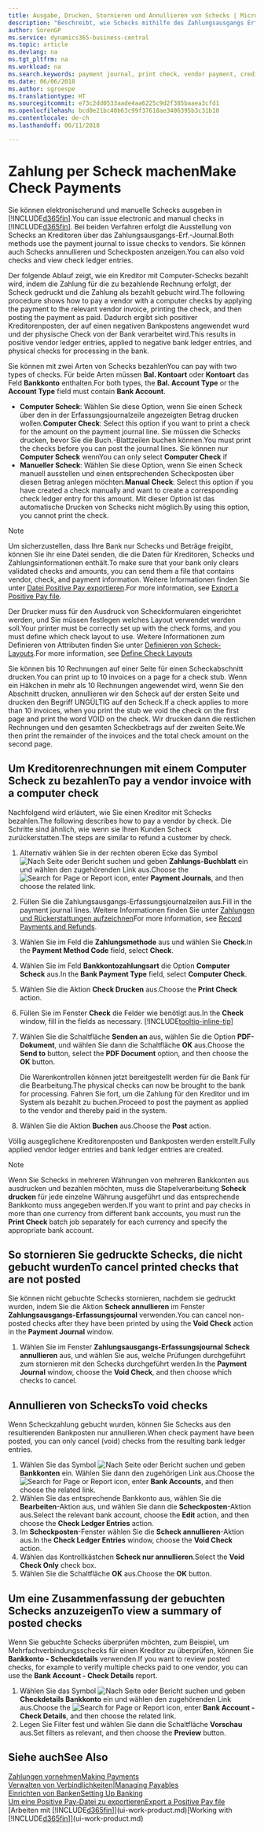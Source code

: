 ```yaml
---
title: Ausgabe, Drucken, Stornieren und Annullieren von Schecks | Microsoft Docs
description: "Beschreibt, wie Schecks mithilfe des Zahlungsausgangs Erf.-Journals, ausgegeben, gedruckt oder annulliert werden oder wie Scheck-Fibuposteneinträge in Business Central angezeigt werden."
author: SorenGP
ms.service: dynamics365-business-central
ms.topic: article
ms.devlang: na
ms.tgt_pltfrm: na
ms.workload: na
ms.search.keywords: payment journal, print check, vendor payment, creditor, debt, balance due, AP
ms.date: 06/06/2018
ms.author: sgroespe
ms.translationtype: HT
ms.sourcegitcommit: e73c2dd0533aade4aa6225c9d2f385baaea3cfd1
ms.openlocfilehash: bcd0e21bc40b63c99f37618ae3406395b3c31b10
ms.contentlocale: de-ch
ms.lasthandoff: 06/11/2018

---
```

# <a name="make-check-payments"></a><span data-ttu-id="98c0a-103">Zahlung per Scheck machen</span><span class="sxs-lookup"><span data-stu-id="98c0a-103">Make Check Payments</span></span>
<span data-ttu-id="98c0a-104">Sie können elektronischerund und manuelle Schecks ausgeben in [!INCLUDE[d365fin](includes/d365fin_md.md)].</span><span class="sxs-lookup"><span data-stu-id="98c0a-104">You can issue electronic and manual checks in [!INCLUDE[d365fin](includes/d365fin_md.md)].</span></span> <span data-ttu-id="98c0a-105">Bei beiden Verfahren erfolgt die Ausstellung von Schecks an Kreditoren über das Zahlungsausgangs-Erf.-Journal.</span><span class="sxs-lookup"><span data-stu-id="98c0a-105">Both methods use the payment journal to issue checks to vendors.</span></span> <span data-ttu-id="98c0a-106">Sie können auch Schecks annullieren und Scheckposten anzeigen.</span><span class="sxs-lookup"><span data-stu-id="98c0a-106">You can also void checks and view check ledger entries.</span></span>

<span data-ttu-id="98c0a-107">Der folgende Ablauf zeigt, wie ein Kreditor mit Computer-Schecks bezahlt wird, indem die Zahlung für die zu bezahlende Rechnung erfolgt, der Scheck gedruckt und die Zahlung als bezahlt gebucht wird.</span><span class="sxs-lookup"><span data-stu-id="98c0a-107">The following procedure shows how to pay a vendor with a computer checks by applying the payment to the relevant vendor invoice, printing the check, and then posting the payment as paid.</span></span> <span data-ttu-id="98c0a-108">Dadurch ergibt sich positiver Kreditorenposten, der auf einen negativen Bankpostens angewendet wurd und der physische Check von der Bank verarbeitet wird.</span><span class="sxs-lookup"><span data-stu-id="98c0a-108">This results in positive vendor ledger entries, applied to negative bank ledger entries, and physical checks for processing in the bank.</span></span>

<span data-ttu-id="98c0a-109">Sie können mit zwei Arten von Schecks bezahlen</span><span class="sxs-lookup"><span data-stu-id="98c0a-109">You can pay with two types of checks.</span></span> <span data-ttu-id="98c0a-110">Für beide Arten müssen **Bal. Kontoart** oder **Kontoart** das Feld **Bankkonto** enthalten.</span><span class="sxs-lookup"><span data-stu-id="98c0a-110">For both types, the **Bal. Account Type** or the **Account Type** field must contain **Bank Account**.</span></span>

- <span data-ttu-id="98c0a-111">**Computer Scheck**: Wählen Sie diese Option, wenn Sie einen Scheck über den in der Erfassungsjournalzeile angezeigten Betrag drucken wollen.</span><span class="sxs-lookup"><span data-stu-id="98c0a-111">**Computer Check**: Select this option if you want to print a check for the amount on the payment journal line.</span></span> <span data-ttu-id="98c0a-112">Sie müssen die Schecks drucken, bevor Sie die Buch.-Blattzeilen buchen können.</span><span class="sxs-lookup"><span data-stu-id="98c0a-112">You must print the checks before you can post the journal lines.</span></span> <span data-ttu-id="98c0a-113">Sie können nur **Computer Scheck** wenn</span><span class="sxs-lookup"><span data-stu-id="98c0a-113">You can only select **Computer Check** if</span></span>
- <span data-ttu-id="98c0a-114">**Manueller Scheck**: Wählen Sie diese Option, wenn Sie einen Scheck manuell ausstellen und einen entsprechenden Scheckposten über diesen Betrag anlegen möchten.</span><span class="sxs-lookup"><span data-stu-id="98c0a-114">**Manual Check**: Select this option if you have created a check manually and want to create a corresponding check ledger entry for this amount.</span></span> <span data-ttu-id="98c0a-115">Mit dieser Option ist das automatische Drucken von Schecks nicht möglich.</span><span class="sxs-lookup"><span data-stu-id="98c0a-115">By using this option, you cannot print the check.</span></span>

> [!NOTE]  
> <span data-ttu-id="98c0a-116">Um sicherzustellen, dass Ihre Bank nur Schecks und Beträge freigibt, können Sie ihr eine Datei senden, die die Daten für Kreditoren, Schecks und Zahlungsinformationen enthält.</span><span class="sxs-lookup"><span data-stu-id="98c0a-116">To make sure that your bank only clears validated checks and amounts, you can send them a file that contains vendor, check, and payment information.</span></span> <span data-ttu-id="98c0a-117">Weitere Informationen finden Sie unter [Datei Positive Pay exportieren](finance-how-positive-pay.md).</span><span class="sxs-lookup"><span data-stu-id="98c0a-117">For more information, see [Export a Positive Pay file](finance-how-positive-pay.md).</span></span>

<span data-ttu-id="98c0a-118">Der Drucker muss für den Ausdruck von Scheckformularen eingerichtet werden, und Sie müssen festlegen welches Layout verwendet werden soll.</span><span class="sxs-lookup"><span data-stu-id="98c0a-118">Your printer must be correctly set up with the check forms, and you must define which check layout to use.</span></span> <span data-ttu-id="98c0a-119">Weitere Informationen zum Definieren von Attributen finden Sie unter [Definieren von Scheck-Layouts](finance-how-define-check-layouts.md).</span><span class="sxs-lookup"><span data-stu-id="98c0a-119">For more information, see [Define Check Layouts](finance-how-define-check-layouts.md)</span></span>

<span data-ttu-id="98c0a-120">Sie können bis 10 Rechnungen auf einer Seite für einen Scheckabschnitt drucken.</span><span class="sxs-lookup"><span data-stu-id="98c0a-120">You can print up to 10 invoices on a page for a check stub.</span></span> <span data-ttu-id="98c0a-121">Wenn ein Häkchen in mehr als 10 Rechnungen angewendet wird, wenn Sie den Abschnitt drucken, annullieren wir den Scheck auf der ersten Seite und drucken den Begriff UNGÜLTIG auf den Scheck.</span><span class="sxs-lookup"><span data-stu-id="98c0a-121">If a check applies to more than 10 invoices, when you print the stub we void the check on the first page and print the word VOID on the check.</span></span> <span data-ttu-id="98c0a-122">Wir drucken dann die restlichen Rechnungen und den gesamten Scheckbetrags auf der zweiten Seite.</span><span class="sxs-lookup"><span data-stu-id="98c0a-122">We then print the remainder of the invoices and the total check amount on the second page.</span></span> 

## <a name="to-pay-a-vendor-invoice-with-a-computer-check"></a><span data-ttu-id="98c0a-123">Um Kreditorenrechnungen mit einem Computer Scheck zu bezahlen</span><span class="sxs-lookup"><span data-stu-id="98c0a-123">To pay a vendor invoice with a computer check</span></span>
<span data-ttu-id="98c0a-124">Nachfolgend wird erläutert, wie Sie einen Kreditor mit Schecks bezahlen.</span><span class="sxs-lookup"><span data-stu-id="98c0a-124">The following describes how to pay a vendor by check.</span></span> <span data-ttu-id="98c0a-125">Die Schritte sind ähnlich, wie wenn sie Ihren Kunden Scheck zurückerstatten.</span><span class="sxs-lookup"><span data-stu-id="98c0a-125">The steps are similar to refund a customer by check.</span></span>

1. <span data-ttu-id="98c0a-126">Alternativ wählen Sie in der rechten oberen Ecke das Symbol ![Nach Seite oder Bericht suchen](media/ui-search/search_small.png "Nach Seite oder Bericht suchen") und geben **Zahlungs-Buchblatt** ein und wählen den zugehörenden Link aus.</span><span class="sxs-lookup"><span data-stu-id="98c0a-126">Choose the ![Search for Page or Report](media/ui-search/search_small.png "Search for Page or Report icon") icon, enter **Payment Journals**, and then choose the related link.</span></span>
2. <span data-ttu-id="98c0a-127">Füllen Sie die Zahlungsausgangs-Erfassungsjournalzeilen aus.</span><span class="sxs-lookup"><span data-stu-id="98c0a-127">Fill in the payment journal lines.</span></span> <span data-ttu-id="98c0a-128">Weitere Informationen finden Sie unter [Zahlungen und Rückerstattungen aufzeichnen](payables-how-post-payments-refunds.md)</span><span class="sxs-lookup"><span data-stu-id="98c0a-128">For more information, see [Record Payments and Refunds](payables-how-post-payments-refunds.md).</span></span>
3. <span data-ttu-id="98c0a-129">Wählen Sie im Feld die **Zahlungsmethode** aus und wählen Sie **Check**.</span><span class="sxs-lookup"><span data-stu-id="98c0a-129">In the **Payment Method Code** field, select **Check**.</span></span>
4. <span data-ttu-id="98c0a-130">Wählen Sie im Feld **Bankkontozahlungsart** die Option **Computer Scheck** aus.</span><span class="sxs-lookup"><span data-stu-id="98c0a-130">In the **Bank Payment Type** field, select **Computer Check**.</span></span>
5. <span data-ttu-id="98c0a-131">Wählen Sie die Aktion **Check Drucken** aus.</span><span class="sxs-lookup"><span data-stu-id="98c0a-131">Choose the **Print Check** action.</span></span>
6. <span data-ttu-id="98c0a-132">Füllen Sie im Fenster **Check** die Felder wie benötigt aus.</span><span class="sxs-lookup"><span data-stu-id="98c0a-132">In the **Check** window, fill in the fields as necessary.</span></span> [!INCLUDE[tooltip-inline-tip](includes/tooltip-inline-tip_md.md)]
7. <span data-ttu-id="98c0a-133">Wählen Sie die Schaltfläche **Senden an** aus, wählen Sie die Option **PDF-Dokument**, und wählen Sie dann die Schaltfläche **OK** aus.</span><span class="sxs-lookup"><span data-stu-id="98c0a-133">Choose the **Send to** button, select the **PDF Document** option, and then choose the **OK** button.</span></span>

    <span data-ttu-id="98c0a-134">Die Warenkontrollen können jetzt bereitgestellt werden für die Bank für die Bearbeitung.</span><span class="sxs-lookup"><span data-stu-id="98c0a-134">The physical checks can now be brought to the bank for processing.</span></span> <span data-ttu-id="98c0a-135">Fahren Sie fort, um die Zahlung für den Kreditor und im System als bezahlt zu buchen.</span><span class="sxs-lookup"><span data-stu-id="98c0a-135">Proceed to post the payment as applied to the vendor and thereby paid in the system.</span></span>
8. <span data-ttu-id="98c0a-136">Wählen Sie die Aktion **Buchen** aus.</span><span class="sxs-lookup"><span data-stu-id="98c0a-136">Choose the **Post** action.</span></span>

<span data-ttu-id="98c0a-137">Völlig ausgeglichene Kreditorenposten und Bankposten werden erstellt.</span><span class="sxs-lookup"><span data-stu-id="98c0a-137">Fully applied vendor ledger entries and bank ledger entries are created.</span></span>

> [!NOTE]  
> <span data-ttu-id="98c0a-138">Wenn Sie Schecks in mehreren Währungen von mehreren Bankkonten aus ausdrucken und bezahlen möchten, muss die Stapelverarbeitung **Scheck drucken** für jede einzelne Währung ausgeführt und das entsprechende Bankkonto muss angegeben werden.</span><span class="sxs-lookup"><span data-stu-id="98c0a-138">If you want to print and pay checks in more than one currency from different bank accounts, you must run the **Print Check** batch job separately for each currency and specify the appropriate bank account.</span></span>

## <a name="to-cancel-printed-checks-that-are-not-posted"></a><span data-ttu-id="98c0a-139">So stornieren Sie gedruckte Schecks, die nicht gebucht wurden</span><span class="sxs-lookup"><span data-stu-id="98c0a-139">To cancel printed checks that are not posted</span></span>
<span data-ttu-id="98c0a-140">Sie können nicht gebuchte Schecks stornieren, nachdem sie gedruckt wurden, indem Sie die Aktion **Scheck annullieren** im Fenster **Zahlungsausgangs-Erfassungsjournal** verwenden.</span><span class="sxs-lookup"><span data-stu-id="98c0a-140">You can cancel non-posted checks after they have been printed by using the **Void Check** action in the **Payment Journal** window.</span></span>

1. <span data-ttu-id="98c0a-141">Wählen Sie im Fenster **Zahlungsausgangs-Erfassungsjournal** **Scheck annullieren** aus, und wählen Sie aus, welche Prüfungen durchgeführt zum stornieren mit den Schecks durchgeführt werden.</span><span class="sxs-lookup"><span data-stu-id="98c0a-141">In the **Payment Journal** window, choose the **Void Check**, and then choose which checks to cancel.</span></span>

## <a name="to-void-checks"></a><span data-ttu-id="98c0a-142">Annullieren von Schecks</span><span class="sxs-lookup"><span data-stu-id="98c0a-142">To void checks</span></span>
<span data-ttu-id="98c0a-143">Wenn Scheckzahlung gebucht wurden, können Sie Schecks aus den resultierenden Bankposten nur annullieren.</span><span class="sxs-lookup"><span data-stu-id="98c0a-143">When check payment have been posted, you can only cancel (void) checks from the resulting bank ledger entries.</span></span>

1. <span data-ttu-id="98c0a-144">Wählen Sie das Symbol ![Nach Seite oder Bericht suchen](media/ui-search/search_small.png "Nach Seite oder Bericht suchen") und geben **Bankkonten** ein. Wählen Sie dann den zugehörigen Link aus.</span><span class="sxs-lookup"><span data-stu-id="98c0a-144">Choose the ![Search for Page or Report](media/ui-search/search_small.png "Search for Page or Report icon") icon, enter **Bank Accounts**, and then choose the related link.</span></span>
2. <span data-ttu-id="98c0a-145">Wählen Sie das entsprechende Bankkonto aus, wählen Sie die **Bearbeiten**-Aktion aus, und wählen Sie dann die **Scheckposten**-Aktion aus.</span><span class="sxs-lookup"><span data-stu-id="98c0a-145">Select the relevant bank account, choose the **Edit** action, and then choose the **Check Ledger Entries** action.</span></span>
3. <span data-ttu-id="98c0a-146">Im **Scheckposten**-Fenster wählen Sie die **Scheck annullieren**-Aktion aus.</span><span class="sxs-lookup"><span data-stu-id="98c0a-146">In the **Check Ledger Entries** window, choose the **Void Check** action.</span></span>
4. <span data-ttu-id="98c0a-147">Wählen das Kontrollkästchen **Scheck nur annullieren**.</span><span class="sxs-lookup"><span data-stu-id="98c0a-147">Select the **Void Check Only** check box.</span></span>
5. <span data-ttu-id="98c0a-148">Wählen Sie die Schaltfläche **OK** aus.</span><span class="sxs-lookup"><span data-stu-id="98c0a-148">Choose the **OK** button.</span></span>

## <a name="to-view-a-summary-of-posted-checks"></a><span data-ttu-id="98c0a-149">Um eine Zusammenfassung der gebuchten Schecks anzuzeigen</span><span class="sxs-lookup"><span data-stu-id="98c0a-149">To view a summary of posted checks</span></span>
<span data-ttu-id="98c0a-150">Wenn Sie gebuchte Schecks überprüfen möchten, zum Beispiel, um Mehrfachverbindungsschecks für einen Kreditor zu überprüfen, können Sie **Bankkonto - Scheckdetails** verwenden.</span><span class="sxs-lookup"><span data-stu-id="98c0a-150">If you want to review posted checks, for example to verify multiple checks paid to one vendor, you can use the **Bank Account - Check Details** report.</span></span>
1. <span data-ttu-id="98c0a-151">Wählen Sie das Symbol ![Nach Seite oder Bericht suchen](media/ui-search/search_small.png "Nach Seite oder Bericht suchen") und geben **Checkdetails Bankkonto** ein und wählen den zugehörenden Link aus.</span><span class="sxs-lookup"><span data-stu-id="98c0a-151">Choose the ![Search for Page or Report](media/ui-search/search_small.png "Search for Page or Report icon") icon, enter **Bank Account - Check Details**, and then choose the related link.</span></span>
2. <span data-ttu-id="98c0a-152">Legen Sie Filter fest und wählen Sie dann die Schaltfläche **Vorschau** aus.</span><span class="sxs-lookup"><span data-stu-id="98c0a-152">Set filters as relevant, and then choose the **Preview** button.</span></span>

## <a name="see-also"></a><span data-ttu-id="98c0a-153">Siehe auch</span><span class="sxs-lookup"><span data-stu-id="98c0a-153">See Also</span></span>
[<span data-ttu-id="98c0a-154">Zahlungen vornehmen</span><span class="sxs-lookup"><span data-stu-id="98c0a-154">Making Payments</span></span>](payables-make-payments.md)  
[<span data-ttu-id="98c0a-155">Verwalten von Verbindlichkeiten|</span><span class="sxs-lookup"><span data-stu-id="98c0a-155">Managing Payables</span></span>](payables-manage-payables.md)  
[<span data-ttu-id="98c0a-156">Einrichten von Banken</span><span class="sxs-lookup"><span data-stu-id="98c0a-156">Setting Up Banking</span></span>](bank-setup-banking.md)  
[<span data-ttu-id="98c0a-157">Um eine Positive Pay-Datei zu exportieren</span><span class="sxs-lookup"><span data-stu-id="98c0a-157">Export a Positive Pay file</span></span>](finance-how-positive-pay.md)  
<span data-ttu-id="98c0a-158">[Arbeiten mit [!INCLUDE[d365fin](includes/d365fin_md.md)]](ui-work-product.md)</span><span class="sxs-lookup"><span data-stu-id="98c0a-158">[Working with [!INCLUDE[d365fin](includes/d365fin_md.md)]](ui-work-product.md)</span></span>  

